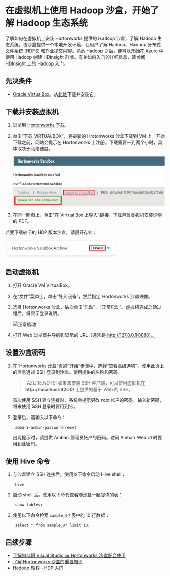 <properties
    pageTitle="使用 Hadoop 沙盒了解 Hadoop | Azure"
    description="若要了解如何使用 Hadoop 生态系统，可以在 Azure 虚拟机上设置 Hortonworks 提供的 Hadoop 沙盒。"
    keywords="hadoop emulator,hadoop 沙盒"
    editor="cgronlun"
    manager="jhubbard"
    services="hdinsight"
    author="nitinme"
    documentationcenter=""
    tags="azure-portal" />
<tags
    ms.assetid="6ad5bb58-8215-4e3d-a07f-07fcd8839cc6"
    ms.service="hdinsight"
    ms.workload="big-data"
    ms.tgt_pltfrm="na"
    ms.devlang="na"
    ms.topic="article"
    ms.date="01/06/2017"
    wacn.date="01/25/2017"
    ms.author="nitinme" />  


# 在虚拟机上使用 Hadoop 沙盒，开始了解 Hadoop 生态系统

了解如何在虚拟机上安装 Hortonworks 提供的 Hadoop 沙盒，了解 Hadoop 生态系统。该沙盒提供一个本地开发环境，让用户了解 Hadoop、Hadoop 分布式文件系统 (HDFS) 和作业提交内容。熟悉 Hadoop 之后，便可以开始在 Azure 中使用 Hadoop 创建 HDInsight 群集。有关如何入门的详细信息，请参阅 [HDInsight 上的 Hadoop 入门](/documentation/articles/hdinsight-hadoop-linux-tutorial-get-started/)。

## 先决条件
* [Oracle VirtualBox](https://www.virtualbox.org/)。从[此处](https://www.virtualbox.org/wiki/Downloads)下载并安装它。


## 下载并安装虚拟机
1. 浏览到 [Hortonworks 下载](http://hortonworks.com/downloads/#sandbox)。
2. 单击“下载 VIRTUALBOX”，将最新的 Hrotonworks 沙盒下载到 VM 上。开始下载之前，网站会提示在 Hortonworks 上注册。下载需要一到两个小时，具体取决于网络速度。
   
    ![用于下载 Hortonworks Sandbox for VirtualBox 的链接图像](./media/hdinsight-hadoop-emulator-get-started/download-sandbox.png)  

3. 在同一网页上，单击“在 Virtual Box 上导入”链接，下载包含虚拟机安装说明的 PDF。

若要下载较旧的 HDP 版本沙盒，请展开存档：

![Hortonworks 沙盒存档](./media/hdinsight-hadoop-emulator-get-started/hortonworks-sandbox-archive.png)  


## 启动虚拟机

1. 打开 Oracle VM VirtualBox。
2. 在“文件”菜单上，单击“导入设备”，然后指定 Hortonworks 沙盒映像。
1. 选择 Hortonworks 沙盒，依次单击“启动”、“正常启动”。虚拟机完成启动过程后，将显示登录说明。
   
    ![正常启动](./media/hdinsight-hadoop-emulator-get-started/normal-start.png)  

2. 打开 Web 浏览器并导航到显示的 URL（通常是 http://127.0.0.1:8888）。

## <a name="set-passwords"></a> 设置沙盒密码

1. 在“Hortonworks 沙盒”页的“开始”步骤中，选择“查看高级选项”。使用此页上的信息通过 SSH 登录到沙盒。使用提供的名称和密码。
   
    > [AZURE.NOTE]
    如果未安装 SSH 客户端，可以使用虚拟机在 **http://localhost:4200/** 上提供的基于 Web 的 SSH。
    > 
   
    首次使用 SSH 建立连接时，系统会提示更改 root 帐户的密码。输入新密码，将来使用 SSH 登录时要用到它。
2. 登录后，请输入以下命令：
   
        ambari-admin-password-reset
   
    出现提示时，请提供 Ambari 管理员帐户的密码。访问 Ambari Web UI 时要用到此密码。

## 使用 Hive 命令

1. 与沙盒建立 SSH 连接后，使用以下命令启动 Hive shell：
   
        hive
2. 启动 shell 后，使用以下命令查看随沙盒一起提供的表：
   
        show tables;
3. 使用以下命令检索 `sample_07` 表中的 10 行数据：
   
        select * from sample_07 limit 10;

## 后续步骤
* [了解如何将 Visual Studio 与 Hortonworks 沙盒配合使用](/documentation/articles/hdinsight-hadoop-emulator-visual-studio/)
* [了解 Hortonworks 沙盒的重要知识](http://hortonworks.com/hadoop-tutorial/learning-the-ropes-of-the-hortonworks-sandbox/)
* [Hadoop 教程 - HDP 入门](http://hortonworks.com/hadoop-tutorial/hello-world-an-introduction-to-hadoop-hcatalog-hive-and-pig/)

<!---HONumber=Mooncake_0120_2017-->
<!--Update_Description: update meta properties & wording update-->
